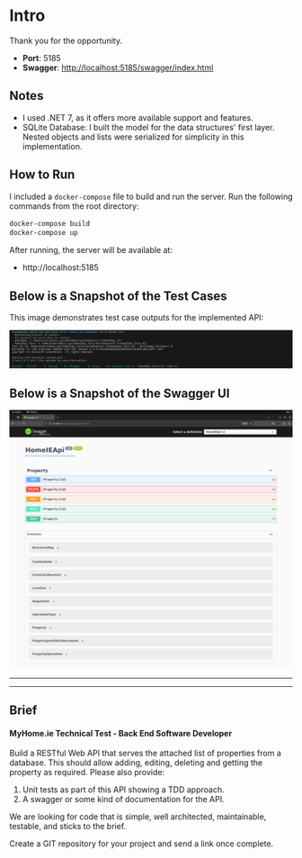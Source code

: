 # Intro

Thank you for the opportunity.

- **Port**: 5185
- **Swagger**: [http://localhost:5185/swagger/index.html](http://localhost:5185/swagger/index.html)

## Notes

- I used .NET 7, as it offers more available support and features.
- SQLite Database: I built the model for the data structures' first layer. Nested objects and lists were serialized for simplicity in this implementation.

## How to Run

I included a `docker-compose` file to build and run the server. Run the following commands from the root directory:

```bash
docker-compose build
docker-compose up
```

After running, the server will be available at:

- http://localhost:5185

## Below is a Snapshot of the Test Cases

This image demonstrates test case outputs for the implemented API:

![Project Example](Resources/tests.png "testcases")

## Below is a Snapshot of the Swagger UI

![Project Example](Resources/swagger.png "swagger")

---

---

## Brief

#### MyHome.ie Technical Test - Back End Software Developer

Build a RESTful Web API that serves the attached list of properties from a database. This should allow adding, editing, deleting and getting the property as required.
Please also provide:

1. Unit tests as part of this API showing a TDD approach.
2. A swagger or some kind of documentation for the API.

We are looking for code that is simple, well architected, maintainable, testable, and sticks to the brief.

Create a GIT repository for your project and send a link once complete.
